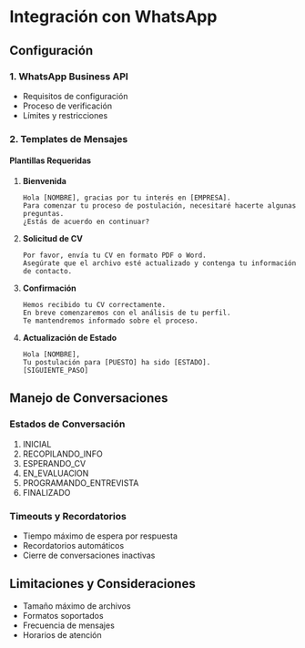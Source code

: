 # Integración con WhatsApp

## Configuración

### 1. WhatsApp Business API
- Requisitos de configuración
- Proceso de verificación
- Límites y restricciones

### 2. Templates de Mensajes
#### Plantillas Requeridas
1. **Bienvenida**
   ```
   Hola [NOMBRE], gracias por tu interés en [EMPRESA].
   Para comenzar tu proceso de postulación, necesitaré hacerte algunas preguntas.
   ¿Estás de acuerdo en continuar?
   ```

2. **Solicitud de CV**
   ```
   Por favor, envía tu CV en formato PDF o Word.
   Asegúrate que el archivo esté actualizado y contenga tu información de contacto.
   ```

3. **Confirmación**
   ```
   Hemos recibido tu CV correctamente.
   En breve comenzaremos con el análisis de tu perfil.
   Te mantendremos informado sobre el proceso.
   ```

4. **Actualización de Estado**
   ```
   Hola [NOMBRE],
   Tu postulación para [PUESTO] ha sido [ESTADO].
   [SIGUIENTE_PASO]
   ```

## Manejo de Conversaciones

### Estados de Conversación
1. INICIAL
2. RECOPILANDO_INFO
3. ESPERANDO_CV
4. EN_EVALUACION
5. PROGRAMANDO_ENTREVISTA
6. FINALIZADO

### Timeouts y Recordatorios
- Tiempo máximo de espera por respuesta
- Recordatorios automáticos
- Cierre de conversaciones inactivas

## Limitaciones y Consideraciones
- Tamaño máximo de archivos
- Formatos soportados
- Frecuencia de mensajes
- Horarios de atención
